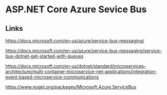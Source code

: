 # ASP.NET Core Azure Sevice Bus

## Links

https://docs.microsoft.com/en-us/azure/service-bus-messaging/

https://docs.microsoft.com/en-us/azure/service-bus-messaging/service-bus-dotnet-get-started-with-queues

https://docs.microsoft.com/en-us/dotnet/standard/microservices-architecture/multi-container-microservice-net-applications/integration-event-based-microservice-communications

https://www.nuget.org/packages/Microsoft.Azure.ServiceBus